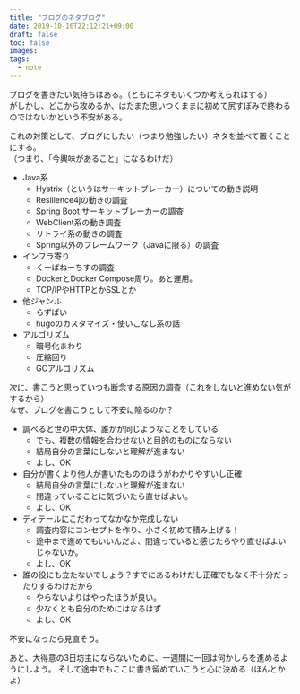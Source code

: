 ```yaml
---
title: "ブログのネタブログ"
date: 2019-10-16T22:12:21+09:00
draft: false
toc: false
images:
tags: 
  - note
---
```


ブログを書きたい気持ちはある。（ともにネタもいくつか考えられはする）  
がしかし、どこから攻めるか、はたまた思いつくままに初めて尻すぼみで終わるのではないかという不安がある。

これの対策として、ブログにしたい（つまり勉強したい）ネタを並べて置くことにする。  
（つまり、「今興味があること」になるわけだ）

* Java系
  * Hystrix（というはサーキットブレーカー）についての動き説明
  * Resilience4jの動きの調査
  * Spring Boot サーキットブレーカーの調査
  * WebClient系の動き調査
  * リトライ系の動きの調査
  * Spring以外のフレームワーク（Javaに限る）の調査
* インフラ寄り
  * くーばねーちすの調査
  * DockerとDocker Compose周り。あと運用。
  * TCP/IPやHTTPとかSSLとか
* 他ジャンル
  * らずぱい
  * hugoのカスタマイズ・使いこなし系の話
* アルゴリズム
  * 暗号化まわり
  * 圧縮回り
  * GCアルゴリズム

次に、書こうと思っていつも断念する原因の調査（これをしないと進めない気がするから）  
なぜ、ブログを書こうとして不安に陥るのか？

* 調べると世の中大体、誰かが同じようなことをしている
  * でも、複数の情報を合わせないと目的のものにならない
  * 結局自分の言葉にしないと理解が進まない
  * よし、OK
* 自分が書くより他人が書いたもののほうがわかりやすいし正確
  * 結局自分の言葉にしないと理解が進まない
  * 間違っていることに気づいたら直せばよい。
  * よし、OK
* ディテールにこだわってなかなか完成しない
  * 調査内容にコンセプトを作り、小さく初めて積み上げる！
  * 途中まで進めてもいいんだよ、間違っていると感じたらやり直せばよいじゃないか。
  * よし、OK
* 誰の役にも立たないでしょう？すでにあるわけだし正確でもなく不十分だったりするわけだから
  * やらないよりはやったほうが良い。
  * 少なくとも自分のためにはなるはず
  * よし、OK

不安になったら見直そう。

あと、大得意の3日坊主にならないために、一週間に一回は何かしらを進めるようにしよう。
そして途中でもここに書き留めていこうと心に決める（ほんとかよ）
